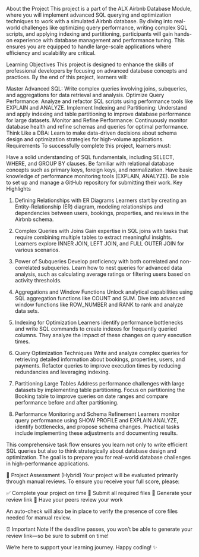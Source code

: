About the Project
This project is a part of the ALX Airbnb Database Module, where you will implement advanced SQL querying and optimization techniques to work with a simulated Airbnb database. By diving into real-world challenges like optimizing query performance, writing complex SQL scripts, and applying indexing and partitioning, participants will gain hands-on experience with database management and performance tuning. This ensures you are equipped to handle large-scale applications where efficiency and scalability are critical.

Learning Objectives
This project is designed to enhance the skills of professional developers by focusing on advanced database concepts and practices. By the end of this project, learners will:

Master Advanced SQL: Write complex queries involving joins, subqueries, and aggregations for data retrieval and analysis.
Optimize Query Performance: Analyze and refactor SQL scripts using performance tools like EXPLAIN and ANALYZE.
Implement Indexing and Partitioning: Understand and apply indexing and table partitioning to improve database performance for large datasets.
Monitor and Refine Performance: Continuously monitor database health and refine schemas and queries for optimal performance.
Think Like a DBA: Learn to make data-driven decisions about schema design and optimization strategies for high-volume applications.
Requirements
To successfully complete this project, learners must:

Have a solid understanding of SQL fundamentals, including SELECT, WHERE, and GROUP BY clauses.
Be familiar with relational database concepts such as primary keys, foreign keys, and normalization.
Have basic knowledge of performance monitoring tools (EXPLAIN, ANALYZE).
Be able to set up and manage a GitHub repository for submitting their work.
Key Highlights
1. Defining Relationships with ER Diagrams
Learners start by creating an Entity-Relationship (ER) diagram, modeling relationships and dependencies between users, bookings, properties, and reviews in the Airbnb schema.

2. Complex Queries with Joins
Gain expertise in SQL joins with tasks that require combining multiple tables to extract meaningful insights. Learners explore INNER JOIN, LEFT JOIN, and FULL OUTER JOIN for various scenarios.

3. Power of Subqueries
Develop proficiency with both correlated and non-correlated subqueries. Learn how to nest queries for advanced data analysis, such as calculating average ratings or filtering users based on activity thresholds.

4. Aggregations and Window Functions
Unlock analytical capabilities using SQL aggregation functions like COUNT and SUM. Dive into advanced window functions like ROW_NUMBER and RANK to rank and analyze data sets.

5. Indexing for Optimization
Learners identify performance bottlenecks and write SQL commands to create indexes for frequently queried columns. They analyze the impact of these changes on query execution times.

6. Query Optimization Techniques
Write and analyze complex queries for retrieving detailed information about bookings, properties, users, and payments. Refactor queries to improve execution times by reducing redundancies and leveraging indexing.

7. Partitioning Large Tables
Address performance challenges with large datasets by implementing table partitioning. Focus on partitioning the Booking table to improve queries on date ranges and compare performance before and after partitioning.

8. Performance Monitoring and Schema Refinement
Learners monitor query performance using SHOW PROFILE and EXPLAIN ANALYZE, identify bottlenecks, and propose schema changes. Practical tasks include implementing these adjustments and documenting results.

This comprehensive task flow ensures you learn not only to write efficient SQL queries but also to think strategically about database design and optimization. The goal is to prepare you for real-world database challenges in high-performance applications.

📝 Project Assessment (Hybrid)
Your project will be evaluated primarily through manual reviews. To ensure you receive your full score, please:

✅ Complete your project on time
📄 Submit all required files
🔗 Generate your review link
👥 Have your peers review your work

An auto-check will also be in place to verify the presence of core files needed for manual review.

⏰ Important Note
If the deadline passes, you won’t be able to generate your review link—so be sure to submit on time!

We’re here to support your learning journey. Happy coding! ✨